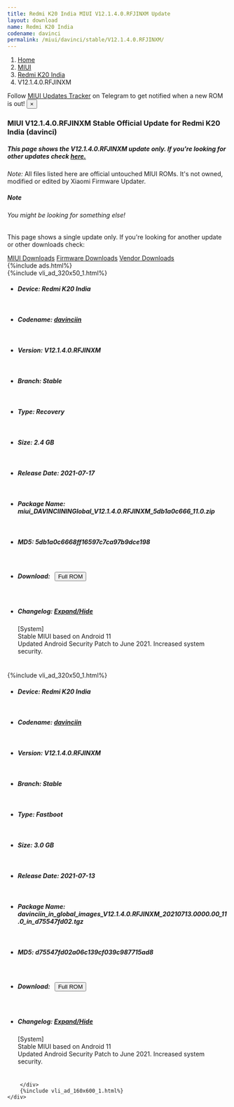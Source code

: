 ```yaml
---
title: Redmi K20 India MIUI V12.1.4.0.RFJINXM Update
layout: download
name: Redmi K20 India
codename: davinci
permalink: /miui/davinci/stable/V12.1.4.0.RFJINXM/
---
```

<nav aria-label="breadcrumb">
    <ol class="breadcrumb">
        <li class="breadcrumb-item"><a href="/">Home</a></li>
        <li class="breadcrumb-item"><a href="/miui/">MIUI</a></li>
        <li class="breadcrumb-item"><a href="/miui/davinci/">Redmi K20 India</a></li>
        <li class="breadcrumb-item active" aria-current="page">V12.1.4.0.RFJINXM</li>
    </ol>
</nav>
<div class="alert alert-primary alert-dismissible fade show" role="alert">
    Follow <a href="https://t.me/MIUIUpdatesTracker" class="alert-link">MIUI Updates Tracker</a> on Telegram to get
    notified when a new ROM is out!
    <button type="button" class="close" data-dismiss="alert" aria-label="Close">
        <span aria-hidden="true">&times;</span>
    </button>
</div>
<div class="col-12 mx-auto">
    <h3 class="title bg-light p-2 rounded">MIUI V12.1.4.0.RFJINXM Stable Official Update for Redmi K20 India (davinci)</h3>
    <h5>This page shows the V12.1.4.0.RFJINXM update only. If you're looking for other updates check
        <a href="/miui/davinci/">here.</a></h5>
    <p><i>Note: </i>All files listed here are official untouched MIUI ROMs.
        It's not owned, modified or edited by Xiaomi Firmware Updater.</p>
    <div class="card">
        <div class="card-body">
            <h5 class="card-title">Note</h5>
            <h6 class="card-subtitle mb-2 text-muted">You might be looking for something else!</h6>
            <p class="card-text">This page shows a single update only.
                If you're looking for another update or other downloads check:</p>
            <a href="/miui/" class="card-link">MIUI Downloads</a>
            <a href="/firmware/" class="card-link">Firmware Downloads</a>
            <a href="/vendor/" class="card-link">Vendor Downloads</a>
        </div>
    </div>
    {%include ads.html%}
    <div class="row justify-content-center">
        <div class="col-10" id="downloads">
                    <div class="card card-body">
            {%include vli_ad_320x50_1.html%}
            <ul class="list-unstyled">
                <li style="padding-bottom: 10px;">
                    <h5><b>Device: </b>Redmi K20 India</h5>
                </li>
                <li style="padding-bottom: 10px;">
                    <h5><b>Codename: </b> <a href="/miui/davinciin/" target="_blank">davinciin</a> </h5>
                </li>
                <li style="padding-bottom: 10px;">
                    <h5><b>Version: </b>V12.1.4.0.RFJINXM</h5>
                </li>
                <li style="padding-bottom: 10px;">
                    <h5><b>Branch: </b>Stable</h5>
                </li>
                <li style="padding-bottom: 10px;">
                    <h5><b>Type: </b>Recovery</h5>
                </li>
                <li style="padding-bottom: 10px;">
                    <h5><b>Size: </b>2.4 GB</h5>
                </li>
                <li style="padding-bottom: 10px;">
                    <h5><b>Release Date: </b>2021-07-17</h5>
                </li>
                <li style="padding-bottom: 10px;">
                    <h5><b>Package Name: </b><span id="filename" class="text-dark">miui_DAVINCIININGlobal_V12.1.4.0.RFJINXM_5db1a0c666_11.0.zip</span></h5>
                </li>
                <li style="padding-bottom: 10px;">
                    <h5><b>MD5: </b><span id="md5" class="text-muted">5db1a0c6668ff16597c7ca97b9dce198</span></h5>
                </li>
                <li style="padding-bottom: 10px;">
                    <h5><b>Download: </b><button type="button" id="download" class="btn btn-primary" style="margin: 7px;"
                            onclick="window.open('https://bigota.d.miui.com/V12.1.4.0.RFJINXM/miui_DAVINCIININGlobal_V12.1.4.0.RFJINXM_5db1a0c666_11.0.zip', '_blank');"><i class="fa fa-download"></i> Full ROM</button></h5>
                </li>
                <li style="padding-bottom: 10px;">
                    <h5><b>Changelog: </b><a href="#davinciin_1_changelog" data-toggle="collapse" role="button"
                            aria-expanded="false" aria-controls="davinciin_1_changelog"> <i class="fa fa-arrow-down"
                                aria-hidden="true"></i> Expand/Hide</a></h5>
                    <div class="collapse" id="davinciin_1_changelog">
                        <p id="changelog_text">[System]<br>Stable MIUI based on Android 11<br>Updated Android Security Patch to June 2021. Increased system security.</p>
                    </div>
                </li>
            </ul>
        </div>
        <div class="card card-body">
            {%include vli_ad_320x50_1.html%}
            <ul class="list-unstyled">
                <li style="padding-bottom: 10px;">
                    <h5><b>Device: </b>Redmi K20 India</h5>
                </li>
                <li style="padding-bottom: 10px;">
                    <h5><b>Codename: </b> <a href="/miui/davinciin/" target="_blank">davinciin</a> </h5>
                </li>
                <li style="padding-bottom: 10px;">
                    <h5><b>Version: </b>V12.1.4.0.RFJINXM</h5>
                </li>
                <li style="padding-bottom: 10px;">
                    <h5><b>Branch: </b>Stable</h5>
                </li>
                <li style="padding-bottom: 10px;">
                    <h5><b>Type: </b>Fastboot</h5>
                </li>
                <li style="padding-bottom: 10px;">
                    <h5><b>Size: </b>3.0 GB</h5>
                </li>
                <li style="padding-bottom: 10px;">
                    <h5><b>Release Date: </b>2021-07-13</h5>
                </li>
                <li style="padding-bottom: 10px;">
                    <h5><b>Package Name: </b><span id="filename" class="text-dark">davinciin_in_global_images_V12.1.4.0.RFJINXM_20210713.0000.00_11.0_in_d75547fd02.tgz</span></h5>
                </li>
                <li style="padding-bottom: 10px;">
                    <h5><b>MD5: </b><span id="md5" class="text-muted">d75547fd02a06c139cf039c987715ad8</span></h5>
                </li>
                <li style="padding-bottom: 10px;">
                    <h5><b>Download: </b><button type="button" id="download" class="btn btn-primary" style="margin: 7px;"
                            onclick="window.open('https://bigota.d.miui.com/V12.1.4.0.RFJINXM/davinciin_in_global_images_V12.1.4.0.RFJINXM_20210713.0000.00_11.0_in_d75547fd02.tgz', '_blank');"><i class="fa fa-download"></i> Full ROM</button></h5>
                </li>
                <li style="padding-bottom: 10px;">
                    <h5><b>Changelog: </b><a href="#davinciin_2_changelog" data-toggle="collapse" role="button"
                            aria-expanded="false" aria-controls="davinciin_2_changelog"> <i class="fa fa-arrow-down"
                                aria-hidden="true"></i> Expand/Hide</a></h5>
                    <div class="collapse" id="davinciin_2_changelog">
                        <p id="changelog_text">[System]<br>Stable MIUI based on Android 11<br>Updated Android Security Patch to June 2021. Increased system security.</p>
                    </div>
                </li>
            </ul>
        </div>

        </div>
        {%include vli_ad_160x600_1.html%}
    </div>
</div>

